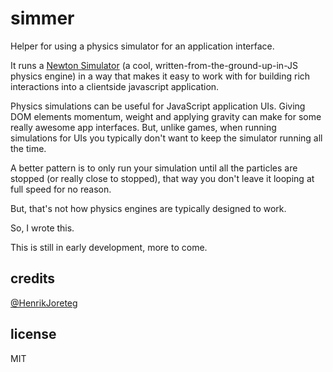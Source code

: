 # simmer

Helper for using a physics simulator for an application interface. 

It runs a [Newton Simulator](https://github.com/hunterloftis/newton) (a cool, written-from-the-ground-up-in-JS physics engine) in a way that makes it easy to work with for building rich interactions into a clientside javascript application.

Physics simulations can be useful for JavaScript application UIs. Giving DOM elements momentum, weight and applying gravity can make for some really awesome app interfaces. But, unlike games, when running simulations for UIs you typically don't want to keep the simulator running all the time. 

A better pattern is to only run your simulation until all the particles are stopped (or really close to stopped), that way you don't leave it looping at full speed for no reason.

But, that's not how physics engines are typically designed to work.

So, I wrote this. 

This is still in early development, more to come. 

## credits

[@HenrikJoreteg](http://twitter.com/henrikjoreteg)

## license

MIT
